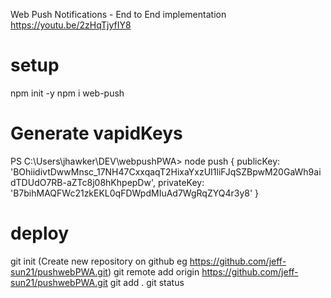 Web Push Notifications - End to End implementation 
https://youtu.be/2zHqTjyfIY8

setup
=====
npm init -y
npm i web-push

Generate vapidKeys
================== 
PS C:\Users\jhawker\DEV\webpushPWA> node push
{
  publicKey: 'BOhiidivtDwwMnsc_17NH47CxxqaqT2HixaYxzUI1liFJqSZBpwM20GaWh9aidTDUdO7RB-aZTc8j08hKhpepDw',
  privateKey: 'B7bihMAQFWc21zkEKL0qFDWpdMIuAd7WgRqZYQ4r3y8'
}

deploy
======
git init
(Create new repository on github eg https://github.com/jeff-sun21/pushwebPWA.git)
git remote add origin https://github.com/jeff-sun21/pushwebPWA.git
git add .
git status